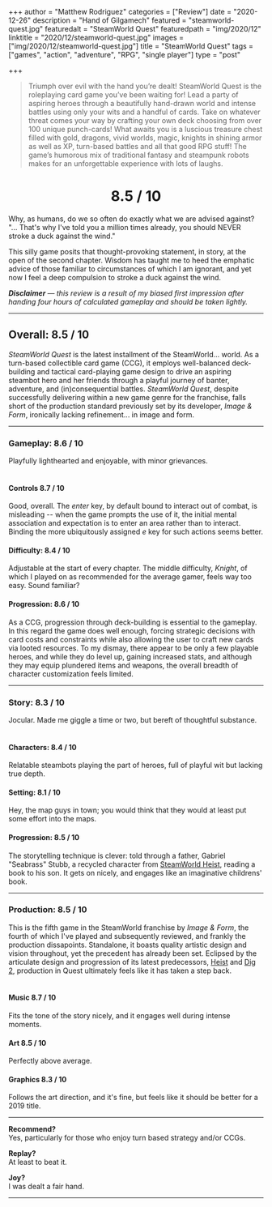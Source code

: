 +++
author = "Matthew Rodriguez"
categories = ["Review"]
date = "2020-12-26"
description = "Hand of Gilgamech"
featured = "steamworld-quest.jpg"
featuredalt = "SteamWorld Quest"
featuredpath = "img/2020/12"
linktitle = "2020/12/steamworld-quest.jpg"
images = ["img/2020/12/steamworld-quest.jpg"]
title = "SteamWorld Quest"
tags = ["games", "action", "adventure", "RPG", "single player"]
type = "post"

+++

> Triumph over evil with the hand you’re dealt! SteamWorld Quest is the roleplaying card game you’ve been waiting for! Lead a party of aspiring heroes through a beautifully hand-drawn world and intense battles using only your wits and a handful of cards. Take on whatever threat comes your way by crafting your own deck choosing from over 100 unique punch-cards! What awaits you is a luscious treasure chest filled with gold, dragons, vivid worlds, magic, knights in shining armor as well as XP, turn-based battles and all that good RPG stuff! The game’s humorous mix of traditional fantasy and steampunk robots makes for an unforgettable experience with lots of laughs.

<h1 style="text-align: center">8.5 / 10</h1>

Why, as humans, do we so often do exactly what we are advised against? "... That's why I've told you a million times already, you should NEVER stroke a duck against the wind."

This silly game posits that thought-provoking statement, in story, at the open of the second chapter. Wisdom has taught me to heed the emphatic advice of those familiar to circumstances of which I am ignorant, and yet now I feel a deep compulsion to stroke a duck against the wind.

*<b>Disclaimer</b> &mdash; this review is a result of my biased first impression after handing four hours of calculated gameplay and should be taken lightly.*

***

## Overall: 8.5 / 10

*SteamWorld Quest* is the latest installment of the SteamWorld... world. As a turn-based collectible card game (CCG), it employs well-balanced deck-building and tactical card-playing game design to drive an aspiring steambot hero and her friends through a playful journey of banter, adventure, and (in)consequential battles. *SteamWorld Quest*, despite successfully delivering within a new game genre for the franchise, falls short of the production standard previously set by its developer, *Image & Form*, ironically lacking refinement... in image and form.

***

### Gameplay: 8.6 / 10
Playfully lighthearted and enjoyable, with minor grievances.
<br>
<br>
 
#### Controls 8.7 / 10
Good, overall. The *enter* key, by default bound to interact out of combat, is misleading -- when the game prompts the use of it, the initial mental association and expectation is to enter an area rather than to interact. Binding the more ubiquitously assigned *e* key for such actions seems better.

#### Difficulty: 8.4 / 10
Adjustable at the start of every chapter. The middle difficulty, *Knight*, of which I played on as recommended for the average gamer, feels way too easy. Sound familiar?

#### Progression: 8.6 / 10
As a CCG, progression through deck-building is essential to the gameplay. In this regard the game does well enough, forcing strategic decisions with card costs and constraints while also allowing the user to craft new cards via looted resources. To my dismay, there appear to be only a few playable heroes, and while they do level up, gaining increased stats, and although they may equip plundered items and weapons, the overall breadth of character customization feels limited.

***

### Story: 8.3 / 10
Jocular. Made me giggle a time or two, but bereft of thoughtful substance.
<br>
<br>

#### Characters: 8.4 / 10
Relatable steambots playing the part of heroes, full of playful wit but lacking true depth.

#### Setting: 8.1 / 10
Hey, the map guys in town; you would think that they would at least put some effort into the maps.

#### Progression: 8.5 / 10
 The storytelling technique is clever: told through a father, Gabriel "Seabrass" Stubb, a recycled character from [SteamWorld Heist](/posts/steamworld-heist), reading a book to his son. It gets on nicely, and engages like an imaginative childrens' book.

***

### Production: 8.5 / 10
This is the fifth game in the SteamWorld franchise by *Image & Form*, the fourth of which I've played and subsequently reviewed, and frankly the production dissapoints. Standalone, it boasts quality artistic design and vision throughout, yet the precedent has already been set. Eclipsed by the articulate design and progression of its latest predecessors, [Heist](/posts/steamworld-heist) and [Dig 2](/posts/steamworld-dig-2), production in Quest ultimately feels like it has taken a step back.
<br>
<br>

#### Music 8.7 / 10
Fits the tone of the story nicely, and it engages well during intense moments.

#### Art 8.5 / 10
Perfectly above average.

#### Graphics 8.3 / 10
Follows the art direction, and it's fine, but feels like it should be better for a 2019 title.

***

**Recommend?**  
Yes, particularly for those who enjoy turn based strategy and/or CCGs. 

**Replay?**  
At least to beat it.

**Joy?**    
I was dealt a fair hand.

***